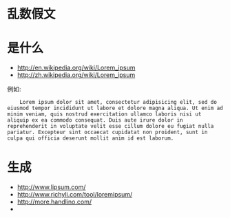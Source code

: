 #  乱数假文

# 是什么

* http://en.wikipedia.org/wiki/Lorem_ipsum
* http://zh.wikipedia.org/wiki/Lorem_ipsum

例如:
```
	Lorem ipsum dolor sit amet, consectetur adipisicing elit, sed do eiusmod tempor incididunt ut labore et dolore magna aliqua. Ut enim ad minim veniam, quis nostrud exercitation ullamco laboris nisi ut aliquip ex ea commodo consequat. Duis aute irure dolor in reprehenderit in voluptate velit esse cillum dolore eu fugiat nulla pariatur. Excepteur sint occaecat cupidatat non proident, sunt in culpa qui officia deserunt mollit anim id est laborum.
```

# 生成

* http://www.lipsum.com/
* http://www.richyli.com/tool/loremipsum/
* http://more.handlino.com/
* 
